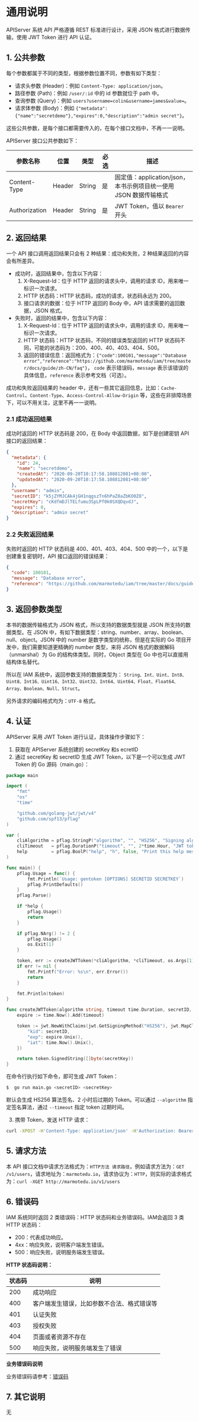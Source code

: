 # 通用说明

APIServer 系统 API 严格遵循 REST 标准进行设计，采用 JSON 格式进行数据传输，使用 JWT Token 进行 API 认证。

## 1. 公共参数

每个参数都属于不同的类型，根据参数位置不同，参数有如下类型：
- 请求头参数 (Header)：例如 `Content-Type: application/json`。
- 路径参数 (Path)：例如 `/user/:id` 中的 id 参数就位于 path 中。
- 查询参数 (Query)：例如 `users?username=colin&username=james&value=`。
- 请求体参数 (Body)：例如 `{"metadata":{"name":"secretdemo"},"expires":0,"description":"admin secret"}`。

这些公共参数，是每个接口都需要传入的，在每个接口文档中，不再一一说明。

APIServer 接口公共参数如下：

| 参数名称          | 位置     | 类型     | 必选  | 描述                                          |
|---------------|--------|--------|-----|---------------------------------------------|
| Content-Type  | Header | String | 是   | 固定值：application/json，本书示例项目统一使用 JSON 数据传输格式 |
| Authorization | Header | String | 是   | JWT Token，值以 `Bearer` 开头                    |

## 2. 返回结果

一个 API 接口调用返回结果只会有 2 种结果：成功和失败，2 种结果返回的内容会有所差异。

- 成功时，返回结果中，包含以下内容：
    1. X-Request-Id：位于 HTTP 返回的请求头中，调用的请求 ID，用来唯一标识一次请求。
    2. HTTP 状态码：HTTP 状态码，成功的请求，状态码永远为 200。
    3. 接口请求的数据：位于 HTTP 返回的 Body 中，API 请求需要的返回数据，JSON 格式。
- 失败时，返回的结果中，包含以下内容：
    1. X-Request-Id：位于 HTTP 返回的请求头中，调用的请求 ID，用来唯一标识一次请求。
    2. HTTP 状态码：HTTP 状态码，不同的错误类型返回的 HTTP 状态码不同，可能的状态码为：200、400、40、403、404、500。
    3. 返回的错误信息：返回格式为：`{"code":100101,"message":"Database error","reference":"https://github.com/marmotedu/iam/tree/master/docs/guide/zh-CN/faq"}`， `code` 表示错误码，`message` 表示该错误的具体信息，`reference` 表示参考文档（可选）。

成功和失败返回结果的 header 中，还有一些其它返回信息，比如：`Cache-Control`、`Content-Type`、`Access-Control-Allow-Origin` 等，这些在非排障场景下，可以不用关注，这里不再一一说明。

### 2.1 成功返回结果

成功时返回的 HTTP 状态码是 200，在 Body 中返回数据，如下是创建密钥 API 接口的返回结果：

```json
{
  "metadata": {
    "id": 24,
    "name": "secretdemo",
    "createdAt": "2020-09-20T10:17:58.108812081+08:00",
    "updatedAt": "2020-09-20T10:17:58.108812081+08:00"
  },
  "username": "admin",
  "secretID": "k5jZYMJCAk4jGH1nqgszTn6hPaZ8aZbKO0ZO",
  "secretKey": "cKdfmDJlTELfumu3SpLPf0k0SXQDqvdJ",
  "expires": 0,
  "description": "admin secret"
}
```

### 2.2 失败返回结果

失败时返回的 HTTP 状态码是 400、401、403、404、500 中的一个，以下是创建重复密钥时，API 接口返回的错误结果：

```json
{
  "code": 100101,
  "message": "Database error",
  "reference": "https://github.com/marmotedu/iam/tree/master/docs/guide/zh-CN/faq"
}
```

## 3. 返回参数类型

本书的数据传输格式为 JSON 格式，所以支持的数据类型就是 JSON 所支持的数据类型。在 JSON 中，有如下数据类型：string、number、array、boolean、null、object。JSON 中的 number 是数字类型的统称，但是在实际的 Go 项目开发中，我们需要知道更精确的 number 类型，来将 JSON 格式的数据解码（unmarshal）为 Go 的结构体类型。同时，Object 类型在 Go 中也可以直接用结构体名替代。

所以在 IAM 系统中，返回参数支持的数据类型为：
`String、Int、Uint、Int8、Uint8、Int16、Uint16、Int32、Uint32、Int64、Uint64、Float、Float64、Array、Boolean、Null、Struct`。

另外请求的编码格式均为：`UTF-8` 格式。

## 4. 认证

APIServer 采用 JWT Token 进行认证，具体操作步骤如下：

1. 获取在 APIServer 系统创建的 secretKey 和s ecretID
2. 通过 secretKey 和 secretID 生成 JWT Token，以下是一个可以生成 JWT Token 的 Go 源码（main.go）：

```go
package main

import (
	"fmt"
	"os"
	"time"

	"github.com/golang-jwt/jwt/v4"
	"github.com/spf13/pflag"
)

var (
	cliAlgorithm = pflag.StringP("algorithm", "", "HS256", "Signing algorithm - possible values are HS256, HS384, HS512")
	cliTimeout   = pflag.DurationP("timeout", "", 2*time.Hour, "JWT token expires time")
	help         = pflag.BoolP("help", "h", false, "Print this help message")
)

func main() {
	pflag.Usage = func() {
		fmt.Println(`Usage: gentoken [OPTIONS] SECRETID SECRETKEY`)
		pflag.PrintDefaults()
	}
	pflag.Parse()

	if *help {
		pflag.Usage()
		return
	}

	if pflag.NArg() != 2 {
		pflag.Usage()
		os.Exit(1)
	}

	token, err := createJWTToken(*cliAlgorithm, *cliTimeout, os.Args[1], os.Args[2])
	if err != nil {
		fmt.Printf("Error: %s\n", err.Error())
		return
	}

	fmt.Println(token)
}

func createJWTToken(algorithm string, timeout time.Duration, secretID, secretKey string) (string, error) {
	expire := time.Now().Add(timeout)

	token := jwt.NewWithClaims(jwt.GetSigningMethod("HS256"), jwt.MapClaims{
		"kid": secretID,
		"exp": expire.Unix(),
		"iat": time.Now().Unix(),
	})

	return token.SignedString([]byte(secretKey))
}
```

在命令行执行如下命令，即可生成 JWT Token：

```bash
$  go run main.go <secretID> <secretKey>
```

默认会生成 HS256 算法签名、2 小时后过期的 Token。可以通过 `--algorithm` 指定签名算法，通过 `--timeout` 指定 token 过期时间。

3. 携带 Token，发送 HTTP 请求：

```bash
curl -XPOST -H'Content-Type: application/json' -H'Authorization: Bearer <Token>' -d'{"metadata":{"name":"secretdemo"},"expires":0,"description":"admin secret"}' http://xxx.io:8080/v1/secrets
```
## 5. 请求方法

本 API 接口文档中请求方法格式为：`HTTP方法 请求路径`，例如请求方法为：`GET /v1/users`，请求地址为：`marmotedu.io`，请求协议为：`HTTP`，则实际的请求格式为：`curl -XGET http://marmotedu.io/v1/users`

## 6. 错误码

IAM 系统同时返回 2 类错误码：HTTP 状态码和业务错误码。IAM会返回 3 类 HTTP 状态码：
- 200：代表成功响应。
- 4xx：响应失败，说明客户端发生错误。
- 500：响应失败，说明服务端发生错误。

**HTTP 状态码说明：**

| 状态码 | 说明                                       |
| ------ | ------------------------------------------ |
| 200    | 成功响应                                   |
| 400    | 客户端发生错误，比如参数不合法、格式错误等 |
| 401    | 认证失败                                   |
| 403    | 授权失败                                   |
| 404    | 页面或者资源不存在                         |
| 500    | 响应失败，说明服务端发生了错误             |

**业务错误码说明**

业务错误码请参考：[错误码](./error_code_generated.md)

## 7. 其它说明

无
